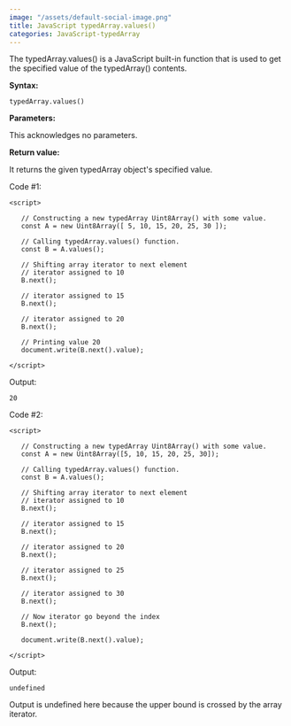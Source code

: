 ```yaml
---
image: "/assets/default-social-image.png"
title: JavaScript typedArray.values()
categories: JavaScript-typedArray
---
```


The typedArray.values() is a JavaScript built-in function that is used to get the specified value of the typedArray() contents.

**Syntax:**

`typedArray.values()`

**Parameters:**

This acknowledges no parameters.

**Return value:**

It returns the given typedArray object's specified value.

Code #1:

```
<script> 
  
   // Constructing a new typedArray Uint8Array() with some value. 
   const A = new Uint8Array([ 5, 10, 15, 20, 25, 30 ]); 
  
   // Calling typedArray.values() function. 
   const B = A.values(); 
  
   // Shifting array iterator to next element 
   // iterator assigned to 10 
   B.next(); 
     
   // iterator assigned to 15 
   B.next(); 
     
   // iterator assigned to 20 
   B.next(); 
  
   // Printing value 20  
   document.write(B.next().value); 
     
</script> 
```

Output:

`20`

Code #2:

```
<script> 
  
   // Constructing a new typedArray Uint8Array() with some value. 
   const A = new Uint8Array([5, 10, 15, 20, 25, 30]); 
  
   // Calling typedArray.values() function. 
   const B = A.values(); 
  
   // Shifting array iterator to next element 
   // iterator assigned to 10 
   B.next(); 
     
   // iterator assigned to 15 
   B.next(); 
     
   // iterator assigned to 20 
   B.next(); 
     
   // iterator assigned to 25 
   B.next(); 
     
   // iterator assigned to 30 
   B.next(); 
     
   // Now iterator go beyond the index 
   B.next(); 
  
   document.write(B.next().value);  
     
</script> 
```

Output:

`undefined`

Output is undefined here because the upper bound is crossed by the array iterator.